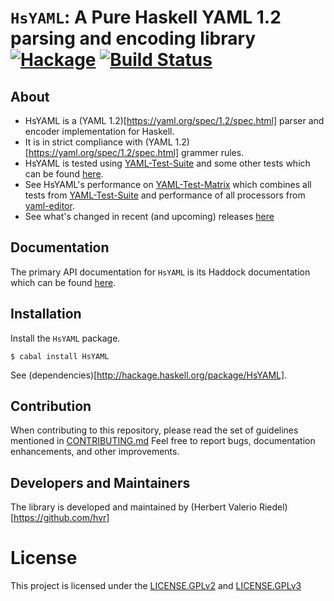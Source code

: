 # `HsYAML`: A Pure Haskell YAML 1.2 parsing and encoding library [![Hackage](https://img.shields.io/hackage/v/HsYAML.svg)](http://hackage.haskell.org/package/HsYAML) [![Build Status](https://travis-ci.org/haskell-hvr/HsYAML.svg?branch=0.2)](https://travis-ci.org/haskell-hvr/HsYAML)

## About  

* HsYAML is a (YAML 1.2)[https://yaml.org/spec/1.2/spec.html] parser and encoder implementation for Haskell.  
* It is in strict compliance with (YAML 1.2)[https://yaml.org/spec/1.2/spec.html] grammer rules.
* HsYAML is tested using [YAML-Test-Suite](https://github.com/yaml/yaml-test-suite) and some other tests which can be found [here](https://github.com/haskell-hvr/HsYAML/tree/0.2/tests). 
* See HsYAML's performance on [YAML-Test-Matrix](https://matrix.yaml.io) which combines all tests from [YAML-Test-Suite](https://github.com/yaml/yaml-test-suite) and performance of all processors from [yaml-editor](https://github.com/yaml/yaml-editor).
* See what's changed in recent (and upcoming) releases [here](https://github.com/haskell-hvr/HsYAML/blob/0.2/ChangeLog.md)

## Documentation
The primary API documentation for `HsYAML` is its Haddock documentation which can be found [here](http://hackage.haskell.org/package/HsYAML).  

## Installation

Install the `HsYAML` package. 

    $ cabal install HsYAML

See (dependencies)[http://hackage.haskell.org/package/HsYAML].

## Contribution

When contributing to this repository, please read the set of guidelines mentioned in [CONTRIBUTING.md](CONTRIBUTING.md)
Feel free to report bugs, documentation enhancements, and other improvements.

## Developers and Maintainers

The library is developed and maintained by (Herbert Valerio Riedel)[https://github.com/hvr]

# License

This project is licensed under the [LICENSE.GPLv2](LICENSE.GPLv2) and [LICENSE.GPLv3](LICENSE.GPLv3)